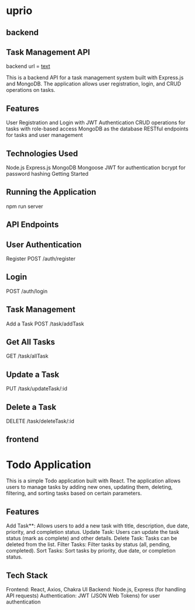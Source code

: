 # uprio

## backend

## Task Management API

backend url = [text](https://uprio-hb32.onrender.com)


This is a backend API for a task management system built with Express.js and MongoDB. The application allows user registration, login, and CRUD operations on tasks.

## Features
User Registration and Login with JWT Authentication
CRUD operations for tasks with role-based access
MongoDB as the database
RESTful endpoints for tasks and user management

## Technologies Used
Node.js
Express.js
MongoDB
Mongoose
JWT for authentication
bcrypt for password hashing
Getting Started

## Running the Application
npm run server

## API Endpoints

## User Authentication
Register
POST /auth/register


## Login
POST /auth/login


## Task Management
Add a Task
POST /task/addTask


## Get All Tasks
GET /task/allTask


## Update a Task
PUT /task/updateTask/:id


## Delete a Task
DELETE /task/deleteTask/:id




## frontend


# Todo Application

This is a simple Todo application built with React. The application allows users to manage tasks by adding new ones, updating them, deleting, filtering, and sorting tasks based on certain parameters.

## Features
Add Task**: Allows users to add a new task with title, description, due date, priority, and completion status.
Update Task: Users can update the task status (mark as complete) and other details.
Delete Task: Tasks can be deleted from the list.
Filter Tasks: Filter tasks by status (all, pending, completed).
Sort Tasks: Sort tasks by priority, due date, or completion status.

## Tech Stack
Frontend: React, Axios, Chakra UI
Backend: Node.js, Express (for handling API requests)
Authentication: JWT (JSON Web Tokens) for user authentication


